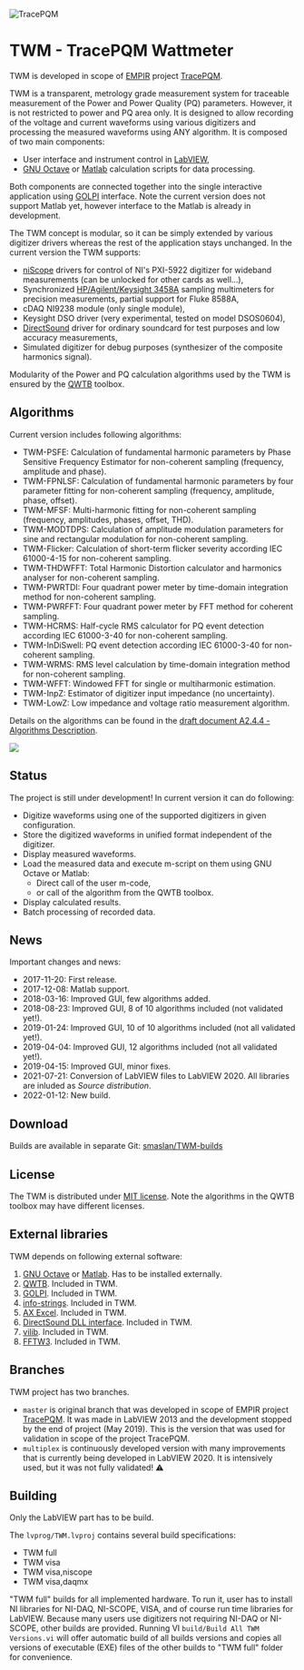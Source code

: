 ![TracePQM](./imgz/logo_final_male_v1.png)

# TWM - TracePQM Wattmeter

TWM is developed in scope of [EMPIR](https://msu.euramet.org/calls.html) project [TracePQM](http://tracepqm.cmi.cz/).

TWM is a transparent, metrology grade measurement system for traceable measurement of the Power and Power Quality (PQ) parameters. However, it is not restricted to power and PQ area only. It is designed to allow recording of the voltage and current waveforms using various digitizers and processing the measured waveforms using ANY algorithm. It is composed of two main components:
- User interface and instrument control in [LabVIEW](http://www.ni.com/labview/),
- [GNU Octave](https://www.gnu.org/software/octave/) or [Matlab](https://uk.mathworks.com/products/matlab.html) calculation scripts for data processing.

Both components are connected together into the single interactive application using [GOLPI](https://github.com/KaeroDot/GOLPI) interface. Note the current version does not support Matlab yet, however interface to the Matlab is already in development.

The TWM concept is modular, so it can be simply extended by various digitizer drivers whereas the rest of the application stays unchanged. In the current version the TWM supports:
- [niScope](http://sine.ni.com/nips/cds/view/p/lang/cs/nid/12638) drivers for control of NI's PXI-5922 digitizer for wideband measurements (can be unlocked for other cards as well...),
- Synchronized [HP/Agilent/Keysight 3458A](https://www.keysight.com/en/pd-1000001297%3Aepsg%3Apro-pn-3458A/digital-multimeter-8-digit?cc=US&lc=eng) sampling multimeters for precision measurements, partial support for Fluke 8588A,
- cDAQ NI9238 module (only single module),
- Keysight DSO driver (very experimental, tested on model DSOS0604),
- [DirectSound](http://www.elektronika.kvalitne.cz/SW/dsdll/dsdll_eng.html) driver for ordinary soundcard for test purposes and low accuracy measurements,
- Simulated digitizer for debug purposes (synthesizer of the composite harmonics signal).

Modularity of the Power and PQ calculation algorithms used by the TWM is ensured by the [QWTB](https://qwtb.github.io/qwtb/) toolbox. 

## Algorithms
Current version includes following algorithms:
- TWM-PSFE: Calculation of fundamental harmonic parameters by Phase Sensitive Frequency Estimator for non-coherent sampling (frequency, amplitude and phase).
- TWM-FPNLSF: Calculation of fundamental harmonic parameters by four parameter fitting for non-coherent sampling (frequency, amplitude, phase, offset).
- TWM-MFSF: Multi-harmonic fitting for non-coherent sampling (frequency, amplitudes, phases, offset, THD).
- TWM-MODTDPS: Calculation of amplitude modulation parameters for sine and rectangular modulation for non-coherent sampling.
- TWM-Flicker: Calculation of short-term flicker severity according IEC 61000-4-15 for non-coherent sampling.
- TWM-THDWFFT: Total Harmonic Distortion calculator and harmonics analyser for non-coherent sampling.
- TWM-PWRTDI: Four quadrant power meter by time-domain integration method for non-coherent sampling.
- TWM-PWRFFT: Four quadrant power meter by FFT method for coherent sampling.
- TWM-HCRMS: Half-cycle RMS calculator for PQ event detection according IEC 61000-3-40 for non-coherent sampling.
- TWM-InDiSwell: PQ event detection according IEC 61000-3-40 for non-coherent sampling.
- TWM-WRMS: RMS level calculation by time-domain integration method for non-coherent sampling.
- TWM-WFFT: Windowed FFT for single or multiharmonic estimation.
- TWM-InpZ: Estimator of digitizer input impedance (no uncertainty).
- TWM-LowZ: Low impedance and voltage ratio measurement algorithm.


Details on the algorithms can be found in the [draft document A2.4.4 - Algorithms Description](https://github.com/smaslan/TWM/blob/multiplex/doc/A244%20Algorithms%20description.pdf).


<img src="./imgz/gui_v2_small.jpg">


## Status

The project is still under development! In current version it can do following:
- Digitize waveforms using one of the supported digitizers in given configuration.
- Store the digitized waveforms in unified format independent of the digitizer.
- Display measured waveforms.
- Load the measured data and execute m-script on them using GNU Octave or Matlab:
  - Direct call of the user m-code,
  - or call of the algorithm from the QWTB toolbox.
- Display calculated results.
- Batch processing of recorded data.



## News

Important changes and news:
- 2017-11-20: First release.
- 2017-12-08: Matlab support.
- 2018-03-16: Improved GUI, few algorithms added.
- 2018-08-23: Improved GUI, 8 of 10 algorithms included (not validated yet!).
- 2019-01-24: Improved GUI, 10 of 10 algorithms included (not all validated yet!).
- 2019-04-04: Improved GUI, 12 algorithms included (not all validated yet!).
- 2019-04-15: Improved GUI, minor fixes. 
- 2021-07-21: Conversion of LabVIEW files to LabVIEW 2020. All libraries are inluded as *Source distribution*.
- 2022-01-12: New build.


## Download

Builds are available in separate Git: [smaslan/TWM-builds](https://github.com/smaslan/TWM-builds)


## License
The TWM is distributed under [MIT license](./LICENSE.txt). Note the algorithms in the QWTB toolbox may have different licenses. 
  
  
## External libraries
TWM depends on following external software:
1. [GNU Octave](https://www.gnu.org/software/octave/) or [Matlab](https://www.mathworks.com/products/matlab.html). Has to be installed externally.
1. [QWTB](https://github.com/qwtb/qwtb). Included in TWM.
1. [GOLPI](https://github.com/KaeroDot/GOLPI). Included in TWM.
1. [info-strings](https://github.com/KaeroDot/info-strings). Included in TWM.
1. [AX Excel](https://gitlab.com/smaslan/xls-template-and-stuff). Included in TWM.
1. [DirectSound DLL interface](https://github.com/KaeroDot/dsdll_lv). Included in TWM.
1. [vilib](https://gitlab.com/cmi-6011/vilib). Included in TWM.
1. [FFTW3](https://www.fftw.org). Included in TWM.

## Branches
TWM project has two branches. 
- `master` is original branch that was developed in scope of EMPIR project [TracePQM](http://tracepqm.cmi.cz/). It was made in LabVIEW 2013 and the development stopped by the end of project (May 2019). This is the version that was used for validation in scope of the project TracePQM.
- `multiplex` is continuously developed version with many improvements that is currently being developed in LabVIEW 2020. It is intensively used, but it was not fully validated! :warning:

## Building
Only the LabVIEW part has to be build.

The `lvprog/TWM.lvproj` contains several build specifications:
- TWM full
- TWM visa
- TWM visa,niscope
- TWM visa,daqmx

"TWM full" builds for all implemented hardware. To run it, user has to install NI libraries for NI-DAQ, NI-SCOPE, VISA, and of course run time libraries for LabVIEW. Because many users use digitizers not requiring NI-DAQ or NI-SCOPE, other builds are provided. Running VI `build/Build All TWM Versions.vi` will offer automatic build of all builds versions and copies all versions of executable (EXE) files of the other builds to "TWM full" folder for convenience.

